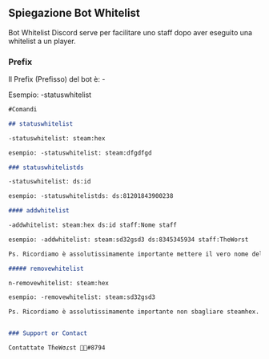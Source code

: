 ## Spiegazione Bot Whitelist

Bot Whitelist Discord serve per facilitare uno staff dopo aver eseguito una whitelist a un player.

### Prefix

Il Prefix (Prefisso) del bot è: -

Esempio: -statuswhitelist

```markdown
#Comandi

## statuswhitelist

-statuswhitelist: steam:hex

esempio: -statuswhitelist: steam:dfgdfgd

### statuswhitelistds

-statuswhitelist: ds:id

esempio: -statuswhitelistds: ds:81201843900238

#### addwhitelist

-addwhitelist: steam:hex ds:id staff:Nome staff

esempio: -addwhitelist: steam:sd32gsd3 ds:8345345934 staff:TheWorst

Ps. Ricordiamo è assolutissimamente importante mettere il vero nome dello staff.

##### removewhitelist

n-removewhitelist: steam:hex

esempio: -removewhitelist: steam:sd32gsd3 

Ps. Ricordiamo è assolutissimamente importante non sbagliare steamhex.


### Support or Contact

Contattate TɦeWσɾst 🤹🏻#8794

